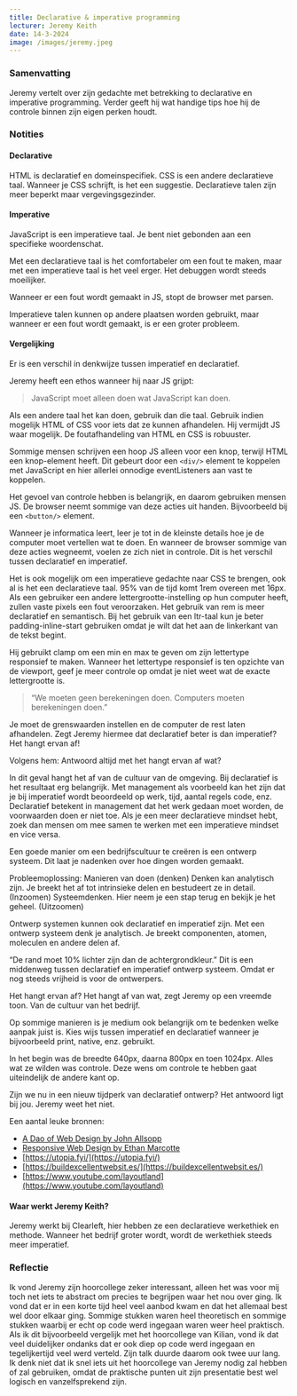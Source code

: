 ```yaml
---
title: Declarative & imperative programming
lecturer: Jeremy Keith
date: 14-3-2024
image: /images/jeremy.jpeg
---
```


### Samenvatting

Jeremy vertelt over zijn gedachte met betrekking to declarative en imperative programming. Verder geeft hij wat handige
tips hoe hij de controle binnen zijn eigen perken houdt.

### Notities

#### Declarative

HTML is declaratief en domeinspecifiek.
CSS is een andere declaratieve taal. Wanneer je CSS schrijft, is het een suggestie.
Declaratieve talen zijn meer beperkt maar vergevingsgezinder.

#### Imperative

JavaScript is een imperatieve taal. Je bent niet gebonden aan een specifieke woordenschat.

Met een declaratieve taal is het comfortabeler om een fout te maken, maar met een imperatieve taal is het veel erger.
Het debuggen wordt steeds moeilijker.

Wanneer er een fout wordt gemaakt in JS, stopt de browser met parsen.

Imperatieve talen kunnen op andere plaatsen worden gebruikt, maar wanneer er een fout wordt gemaakt, is er een groter
probleem.

#### Vergelijking

Er is een verschil in denkwijze tussen imperatief en declaratief.

Jeremy heeft een ethos wanneer hij naar JS grijpt:

> JavaScript moet alleen doen wat JavaScript kan doen.

Als een andere taal het kan doen, gebruik dan die taal. Gebruik indien mogelijk HTML of CSS voor iets dat ze kunnen
afhandelen. Hij vermijdt JS waar mogelijk. De foutafhandeling van HTML en CSS is robuuster.

Sommige mensen schrijven een hoop JS alleen voor een knop, terwijl HTML een knop-element heeft. Dit gebeurt door
een `<div/>` element te koppelen met JavaScript en hier allerlei onnodige eventListeners aan vast te koppelen.

Het gevoel van controle hebben is belangrijk, en daarom gebruiken mensen JS. De browser neemt sommige van deze acties
uit handen. Bijvoorbeeld bij een `<button/>` element.

Wanneer je informatica leert, leer je tot in de kleinste details hoe je de computer moet vertellen wat te doen. En
wanneer de browser sommige van deze acties wegneemt, voelen ze zich niet in controle. Dit is het verschil tussen
declaratief en imperatief.

Het is ook mogelijk om een imperatieve gedachte naar CSS te brengen, ook al is het een declaratieve taal. 95% van de
tijd komt 1rem overeen met 16px. Als een gebruiker een andere lettergrootte-instelling op hun computer heeft, zullen
vaste pixels een fout veroorzaken. Het gebruik van rem is meer declaratief en semantisch. Bij het gebruik van een
ltr-taal kun je beter padding-inline-start gebruiken omdat je wilt dat het aan de linkerkant van de tekst begint.

Hij gebruikt clamp om een min en max te geven om zijn lettertype responsief te maken. Wanneer het lettertype responsief
is ten opzichte van de viewport, geef je meer controle op omdat je niet weet wat de exacte lettergrootte is.

> “We moeten geen berekeningen doen. Computers moeten berekeningen doen.”

Je moet de grenswaarden instellen en de computer de rest laten afhandelen. Zegt Jeremy hiermee dat declaratief beter is
dan imperatief? Het hangt ervan af!

Volgens hem: Antwoord altijd met het hangt ervan af wat?

In dit geval hangt het af van de cultuur van de omgeving. Bij declaratief is het resultaat erg belangrijk. Met
management als voorbeeld kan het zijn dat je bij imperatief wordt beoordeeld op werk, tijd, aantal regels code, enz.
Declaratief betekent in management dat het werk gedaan moet worden, de voorwaarden doen er niet toe. Als je een meer
declaratieve mindset hebt, zoek dan mensen om mee samen te werken met een imperatieve mindset en vice versa.

Een goede manier om een bedrijfscultuur te creëren is een ontwerp systeem. Dit laat je nadenken over hoe dingen
worden gemaakt.

Probleemoplossing: Manieren van doen (denken)
Denken kan analytisch zijn. Je breekt het af tot intrinsieke delen en bestudeert ze in detail. (Inzoomen)
Systeemdenken. Hier neem je een stap terug en bekijk je het geheel. (Uitzoomen)

Ontwerp systemen kunnen ook declaratief en imperatief zijn. Met een ontwerp systeem denk je analytisch. Je breekt
componenten, atomen, moleculen en andere delen af.

“De rand moet 10% lichter zijn dan de achtergrondkleur.” Dit is een middenweg tussen declaratief en imperatief ontwerp
systeem. Omdat er nog steeds vrijheid is voor de ontwerpers.

Het hangt ervan af? Het hangt af van wat, zegt Jeremy op een vreemde toon. Van de cultuur van het bedrijf.

Op sommige manieren is je medium ook belangrijk om te bedenken welke aanpak juist is. Kies wijs tussen imperatief en
declaratief wanneer je bijvoorbeeld print, native, enz. gebruikt.

In het begin was de breedte 640px, daarna 800px en toen 1024px. Alles wat ze wilden was controle. Deze wens om controle
te hebben gaat uiteindelijk de andere kant op.

Zijn we nu in een nieuw tijdperk van declaratief ontwerp? Het antwoord ligt bij jou. Jeremy weet het niet.

Een aantal leuke bronnen:

- [A Dao of Web Design by John Allsopp](https://alistapart.com/article/dao/)
- [Responsive Web Design by Ethan Marcotte](https://abookapart.com/products/responsive-web-design)
- [https://utopia.fyi/](https://utopia.fyi/)
- [https://buildexcellentwebsit.es/](https://buildexcellentwebsit.es/)
- [https://www.youtube.com/layoutland](https://www.youtube.com/layoutland)

#### Waar werkt Jeremy Keith?

Jeremy werkt bij Clearleft, hier hebben ze een declaratieve werkethiek en methode. Wanneer het bedrijf groter wordt,
wordt de werkethiek steeds meer imperatief.

### Reflectie

Ik vond Jeremy zijn hoorcollege zeker interessant, alleen het was voor mij toch net iets te abstract om precies te
begrijpen waar het nou over ging. Ik vond dat er in een korte tijd heel veel aanbod kwam en dat het allemaal best wel
door elkaar ging. Sommige stukken waren heel theoretisch en sommige stukken waarbij er echt op code werd ingegaan waren
weer heel praktisch. Als ik dit bijvoorbeeld vergelijk met het hoorcollege van Kilian, vond ik dat veel duidelijker
ondanks dat er ook diep op code werd ingegaan en tegelijkertijd veel werd verteld. Zijn talk duurde daarom ook twee uur
lang. Ik denk niet dat ik snel iets uit het hoorcollege van Jeremy nodig zal hebben of zal gebruiken, omdat de
praktische punten uit zijn presentatie best wel logisch en vanzelfsprekend zijn. 